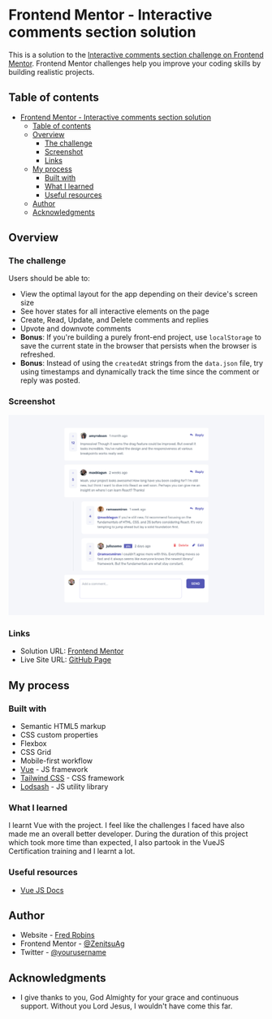 # Frontend Mentor - Interactive comments section solution

This is a solution to the [Interactive comments section challenge on Frontend Mentor](https://www.frontendmentor.io/challenges/interactive-comments-section-iG1RugEG9). Frontend Mentor challenges help you improve your coding skills by building realistic projects. 

## Table of contents

- [Frontend Mentor - Interactive comments section solution](#frontend-mentor---interactive-comments-section-solution)
  - [Table of contents](#table-of-contents)
  - [Overview](#overview)
    - [The challenge](#the-challenge)
    - [Screenshot](#screenshot)
    - [Links](#links)
  - [My process](#my-process)
    - [Built with](#built-with)
    - [What I learned](#what-i-learned)
    - [Useful resources](#useful-resources)
  - [Author](#author)
  - [Acknowledgments](#acknowledgments)

## Overview

### The challenge

Users should be able to:

- View the optimal layout for the app depending on their device's screen size
- See hover states for all interactive elements on the page
- Create, Read, Update, and Delete comments and replies
- Upvote and downvote comments
- **Bonus**: If you're building a purely front-end project, use `localStorage` to save the current state in the browser that persists when the browser is refreshed.
- **Bonus**: Instead of using the `createdAt` strings from the `data.json` file, try using timestamps and dynamically track the time since the comment or reply was posted.

### Screenshot

![](./screenshot.png)

### Links

- Solution URL: [Frontend Mentor](https://www.frontendmentor.io/solutions/interactive-comment-section-with-vue-tailwind-and-vite-iKMtPenSag)
- Live Site URL: [GitHub Page](https://zenitsuag.github.io/interactive-comments-section/)

## My process

### Built with

- Semantic HTML5 markup
- CSS custom properties
- Flexbox
- CSS Grid
- Mobile-first workflow
- [Vue](https://vuejs.org/) - JS framework
- [Tailwind CSS](http://www.tailwindcss.com/) - CSS framework
- [Lodsash]() - JS utility library

### What I learned

I learnt Vue with the project. I feel like the challenges I faced have also made me an overall better developer. During the 
duration of this project which took more time than expected, I also partook in the VueJS Certification training and I learnt a
lot.


### Useful resources

- [Vue JS Docs](https://vuejs.org/guide/)

## Author

- Website - [Fred Robins](https://www.github.com/ZenitsuAg)
- Frontend Mentor - [@ZenitsuAg](https://www.frontendmentor.io/profile/ZenitsuAg)
- Twitter - [@yourusername](https://www.twitter.com/yourusername)

## Acknowledgments

- I give thanks to you, God Almighty for your grace and continuous support. Without you Lord Jesus, I wouldn't have come this far.
